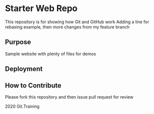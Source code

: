 # Starter Web Repo

This repository is for showing how Git and GitHub work
Adding a line for rebasing example, then more changes from my feature branch

## Purpose

Sample website with plenty of files for demos

## Deployment


## How to Contribute
Please fork this repository and then issue pull request for review

2020 Git.Training